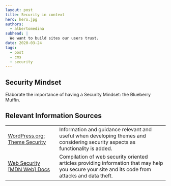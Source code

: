```yaml
---
layout: post
title: Security in context
hero: hero.jpg
authors:
  - albertomedina
subhead: |
  We want to build sites our users trust.
date: 2020-03-24
tags:
  - post
  - cms
  - security
---
```


## Security Mindset

Elaborate the importance of having a Security Mindset: the Blueberry Muffin.

## Relevant Information Sources

<div class="w-table-wrapper">
  <table>
    <tbody>
      <tr>
        <td><a href="https://developer.wordpress.org/themes/theme-security/">WordPress.org: Theme Security</a></td>
        <td>
        Information and guidance relevant and useful when developing themes and considering security aspects as functionality is added. 
        </td>
      </tr>
      <tr>
        <td><a href="https://developer.mozilla.org/en-US/docs/Web/Security">Web Security [MDN Web] Docs</a></td>
        <td>
          Compilation of web security oriented articles providing information that may help you secure your site and its code from attacks and data theft.
        </td>
      </tr>
    </tbody>
  </table>
</div>

[collection]: /wordpress
